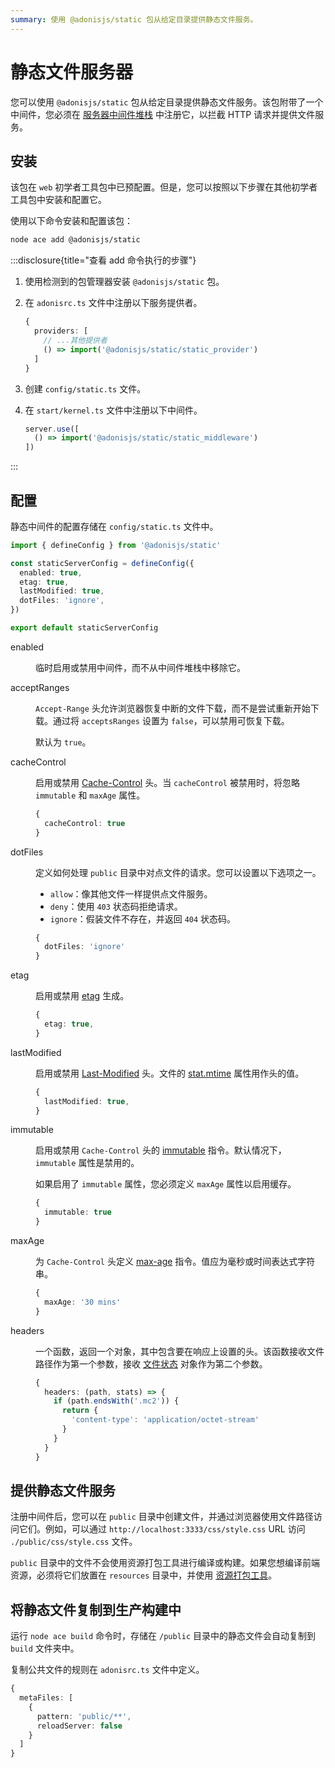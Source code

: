 ```yaml
---
summary: 使用 @adonisjs/static 包从给定目录提供静态文件服务。
---
```


# 静态文件服务器

您可以使用 `@adonisjs/static` 包从给定目录提供静态文件服务。该包附带了一个中间件，您必须在 [服务器中间件堆栈](./middleware.md#server-middleware-stack) 中注册它，以拦截 HTTP 请求并提供文件服务。

## 安装

该包在 `web` 初学者工具包中已预配置。但是，您可以按照以下步骤在其他初学者工具包中安装和配置它。

使用以下命令安装和配置该包：

```sh
node ace add @adonisjs/static
```

:::disclosure{title="查看 add 命令执行的步骤"}

1. 使用检测到的包管理器安装 `@adonisjs/static` 包。

2. 在 `adonisrc.ts` 文件中注册以下服务提供者。

    ```ts
    {
      providers: [
        // ...其他提供者
        () => import('@adonisjs/static/static_provider')
      ]
    }
    ```

3. 创建 `config/static.ts` 文件。

4. 在 `start/kernel.ts` 文件中注册以下中间件。

    ```ts
    server.use([
      () => import('@adonisjs/static/static_middleware')
    ])
    ```

:::

## 配置

静态中间件的配置存储在 `config/static.ts` 文件中。

```ts
import { defineConfig } from '@adonisjs/static'

const staticServerConfig = defineConfig({
  enabled: true,
  etag: true,
  lastModified: true,
  dotFiles: 'ignore',
})

export default staticServerConfig
```

<dl>

<dt>

  enabled

</dt>

<dd>

临时启用或禁用中间件，而不从中间件堆栈中移除它。

</dd>

<dt>

  acceptRanges

</dt>

<dd>

`Accept-Range` 头允许浏览器恢复中断的文件下载，而不是尝试重新开始下载。通过将 `acceptsRanges` 设置为 `false`，可以禁用可恢复下载。

默认为 `true`。

</dd>

<dt>

  cacheControl

</dt>

<dd>

启用或禁用 [Cache-Control](https://developer.mozilla.org/en-US/docs/Web/HTTP/Headers/Cache-Control) 头。当 `cacheControl` 被禁用时，将忽略 `immutable` 和 `maxAge` 属性。


```ts
{
  cacheControl: true
}
```
</dd>


<dt>

  dotFiles

</dt>

<dd>

定义如何处理 `public` 目录中对点文件的请求。您可以设置以下选项之一。

- `allow`：像其他文件一样提供点文件服务。
- `deny`：使用 `403` 状态码拒绝请求。
- `ignore`：假装文件不存在，并返回 `404` 状态码。

```ts
{
  dotFiles: 'ignore'
}
```

</dd>


<dt>

  etag

</dt>

<dd>

启用或禁用 [etag](https://developer.mozilla.org/en-US/docs/Web/HTTP/Headers/ETag) 生成。

```ts
{
  etag: true,
}
```

</dd>

<dt>

  lastModified

</dt>

<dd>

启用或禁用 [Last-Modified](https://developer.mozilla.org/en-US/docs/Web/HTTP/Headers/Last-Modified) 头。文件的 [stat.mtime](https://nodejs.org/api/fs.html#statsmtime) 属性用作头的值。

```ts
{
  lastModified: true,
}
```

</dd>


<dt>

  immutable

</dt>

<dd>

启用或禁用 `Cache-Control` 头的 [immutable](https://developer.mozilla.org/en-US/docs/Web/HTTP/Headers/Cache-Control#immutable) 指令。默认情况下，`immutable` 属性是禁用的。

如果启用了 `immutable` 属性，您必须定义 `maxAge` 属性以启用缓存。

```ts
{
  immutable: true
}
```

</dd>

<dt>

  maxAge

</dt>

<dd>

为 `Cache-Control` 头定义 [max-age](https://developer.mozilla.org/en-US/docs/Web/HTTP/Headers/Cache-Control#max-age) 指令。值应为毫秒或时间表达式字符串。

```ts
{
  maxAge: '30 mins'
}
```

</dd>

<dt>

  headers

</dt>

<dd>

一个函数，返回一个对象，其中包含要在响应上设置的头。该函数接收文件路径作为第一个参数，接收 [文件状态](https://nodejs.org/api/fs.html#class-fsstats) 对象作为第二个参数。

```ts
{
  headers: (path, stats) => {
    if (path.endsWith('.mc2')) {
      return {
        'content-type': 'application/octet-stream'
      }
    }
  }
}
```

</dd>


</dl>

## 提供静态文件服务

注册中间件后，您可以在 `public` 目录中创建文件，并通过浏览器使用文件路径访问它们。例如，可以通过 `http://localhost:3333/css/style.css` URL 访问 `./public/css/style.css` 文件。

`public` 目录中的文件不会使用资源打包工具进行编译或构建。如果您想编译前端资源，必须将它们放置在 `resources` 目录中，并使用 [资源打包工具](../basics/vite.md)。

## 将静态文件复制到生产构建中

运行 `node ace build` 命令时，存储在 `/public` 目录中的静态文件会自动复制到 `build` 文件夹中。

复制公共文件的规则在 `adonisrc.ts` 文件中定义。

```ts
{
  metaFiles: [
    {
      pattern: 'public/**',
      reloadServer: false
    }
  ]
}
```
